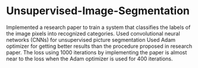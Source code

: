 # Unsupervised-Image-Segmentation
Implemented a research paper to train a system that classifies the labels of the image pixels into recognized categories.
Used convolutional neural networks (CNNs) for unsupervised picture segmentation
Used Adam optimizer for getting better results than the procedure proposed in research paper.
The loss using 1000 iterations by implementing the paper is almost near to the loss when the Adam optimizer is used for 400 iterations.
